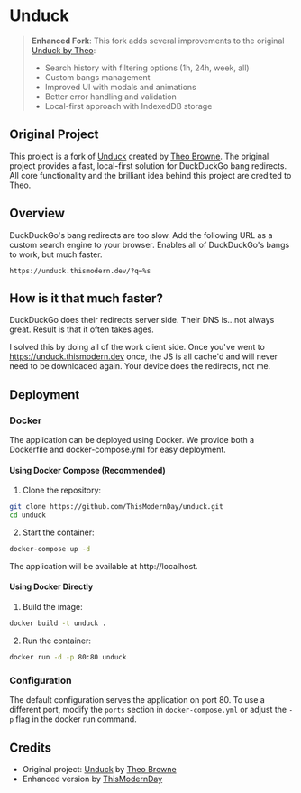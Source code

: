 # Unduck

> **Enhanced Fork**: This fork adds several improvements to the original [Unduck by Theo](https://github.com/t3dotgg/unduck):
> - Search history with filtering options (1h, 24h, week, all)
> - Custom bangs management
> - Improved UI with modals and animations
> - Better error handling and validation
> - Local-first approach with IndexedDB storage

## Original Project

This project is a fork of [Unduck](https://github.com/t3dotgg/unduck) created by [Theo Browne](https://github.com/t3dotgg). The original project provides a fast, local-first solution for DuckDuckGo bang redirects. All core functionality and the brilliant idea behind this project are credited to Theo.

## Overview

DuckDuckGo's bang redirects are too slow. Add the following URL as a custom search engine to your browser. Enables all of DuckDuckGo's bangs to work, but much faster.

```
https://unduck.thismodern.dev/?q=%s
```

## How is it that much faster?

DuckDuckGo does their redirects server side. Their DNS is...not always great. Result is that it often takes ages.

I solved this by doing all of the work client side. Once you've went to https://unduck.thismodern.dev once, the JS is all cache'd and will never need to be downloaded again. Your device does the redirects, not me.

## Deployment

### Docker

The application can be deployed using Docker. We provide both a Dockerfile and docker-compose.yml for easy deployment.

#### Using Docker Compose (Recommended)

1. Clone the repository:
```bash
git clone https://github.com/ThisModernDay/unduck.git
cd unduck
```

2. Start the container:
```bash
docker-compose up -d
```

The application will be available at http://localhost.

#### Using Docker Directly

1. Build the image:
```bash
docker build -t unduck .
```

2. Run the container:
```bash
docker run -d -p 80:80 unduck
```

### Configuration

The default configuration serves the application on port 80. To use a different port, modify the `ports` section in `docker-compose.yml` or adjust the `-p` flag in the docker run command.

## Credits

- Original project: [Unduck](https://github.com/t3dotgg/unduck) by [Theo Browne](https://github.com/t3dotgg)
- Enhanced version by [ThisModernDay](https://github.com/ThisModernDay)
